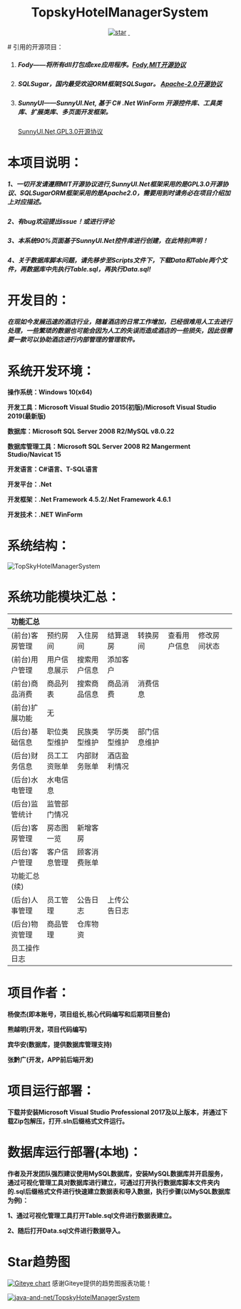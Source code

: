 <h1 align="center">TopskyHotelManagerSystem</h1>
<p align="center">
	<a href='https://gitee.com/java-and-net/TopskyHotelManagerSystem/stargazers'><img src='https://gitee.com/java-and-net/TopskyHotelManagerSystem/badge/star.svg?theme=dark' alt='star'></img></a>
        <a href='https://img.shields.io/travis/antvis/g2.svg'><img src="https://img.shields.io/travis/antvis/g2.svg" alt=""></img>
        <a href='https://img.shields.io/badge/license-MIT-000000.svg'><img src="https://img.shields.io/badge/license-MIT-000000.svg" alt=""></img></a>
        <a href='https://img.shields.io/badge/language-C#-red.svg'><img src="https://img.shields.io/badge/language-CSharp-red.svg" alt=""></img></a>
</p>
# 引用的开源项目：

1. ##### Fody——将所有dll打包成exe应用程序。[Fody,MIT开源协议](https://github.com/Fody/Fody)      

2. ##### SQLSugar，国内最受欢迎ORM框架[SQLSugar。 [Apache-2.0开源协议](https://gitee.com/sunkaixuan/SqlSugar) 

3. ##### SunnyUI——SunnyUI.Net, 基于 C# .Net WinForm 开源控件库、工具类库、扩展类库、多页面开发框架。

   [SunnyUI.Net,GPL3.0开源协议](https://gitee.com/yhuse/SunnyUI)

# 本项目说明：

##### 1、一切开发请遵照MIT开源协议进行,SunnyUI.Net框架采用的是GPL3.0开源协议、SQLSugarORM框架采用的是Apache2.0，需要用到时请务必在项目介绍加上对应描述。

##### 2、有bug欢迎提出issue！或进行评论

##### 3、本系统90%页面基于SunnyUI.Net控件库进行创建，在此特别声明！

##### 4、**关于数据库脚本问题，请先移步至Scripts文件下，下载Data和Table两个文件，再数据库中先执行Table.sql，再执行Data.sql!**

# 开发目的：

##### 在现如今发展迅速的酒店行业，随着酒店的日常工作增加，已经很难用人工去进行处理，一些繁琐的数据也可能会因为人工的失误而造成酒店的一些损失，因此很需要一款可以协助酒店进行内部管理的管理软件。

# 系统开发环境：

**操作系统：Windows 10(x64)**

**开发工具：Microsoft Visual Studio 2015(初版)/Microsoft Visual Studio 2019(最新版)**

**数据库：Microsoft SQL Server 2008 R2/MySQL v8.0.22**

**数据库管理工具：Microsoft SQL Server 2008 R2 Mangerment Studio/Navicat 15**

**开发语言：C#语言、T-SQL语言**

**开发平台：.Net**

**开发框架：.Net Framework 4.5.2/.Net Framework 4.6.1**

**开发技术：.NET WinForm**

# 系统结构：
![TopSkyHotelManagerSystem](https://images.gitee.com/uploads/images/2021/0214/195755_0c128762_5122554.png "TopskyHotelManagerSystem.png")

# 系统功能模块汇总：

| 功能汇总     |        |        |        |      |        |        |   |
|----------|--------|--------|--------|------|--------|--------|---|
| (前台)客房管理 | 预约房间   | 入住房间   | 结算退房   | 转换房间 | 查看用户信息 | 修改房间状态 |   |
| (前台)用户管理 | 用户信息展示 | 搜索用户信息 | 添加客户   |      |        |        |   |
| (前台)商品消费 | 商品列表   | 搜索商品信息 | 商品消费   | 消费信息 |        |        |   |
| (前台)扩展功能 | 无      |        |        |      |        |        |   |
| (后台)基础信息 | 职位类型维护 | 民族类型维护 | 学历类型维护 | 部门信息维护 | | | |
| (后台)财务信息 | 员工工资账单 | 内部财务账单 | 酒店盈利情况 |      |        |        |   |
| (后台)水电管理 | 水电信息 |        |        |      |        |        |   |
| (后台)监管统计 | 监管部门情况 |        |        |      |        |        |   |
| (后台)客房管理 | 房态图一览 | 新增客房 |        |      |        |        |   |
| (后台)客户管理 | 客户信息管理 | 顾客消费账单 |        |      |        |        |   |
| 功能汇总(续)  |      |        |   |   |   |   |   |
| (后台)人事管理 | 员工管理 | 公告日志 | 上传公告日志 |   |   |   |   |
| (后台)物资管理 | 商品管理 | 仓库物资   |   |   |   |   |   |
| 员工操作日志   |      |        |   |   |   |   |   |

# 项目作者：

**杨俊杰(即本账号，项目组长,核心代码编写和后期项目整合)**

**熊越明(开发，项目代码编写)**

**宾华安(数据库，提供数据库管理支持)**

**张黔广(开发，APP前后端开发)**

# 项目运行部署：

**下载并安装Microsoft Visual Studio Professional 2017及以上版本，并通过下载Zip包解压，打开.sln后缀格式文件运行。**

# 数据库运行部署(本地)：

**作者及开发团队强烈建议使用MySQL数据库，安装MySQL数据库并开启服务，通过可视化管理工具对数据库进行建立，可通过打开执行数据库脚本文件夹内的.sql后缀格式文件进行快速建立数据表和导入数据，执行步骤(以MySQL数据库为例)：**

**1、通过可视化管理工具打开Table.sql文件进行数据表建立。**

**2、随后打开Data.sql文件进行数据导入。**

# Star趋势图
[![Giteye chart](https://chart.giteye.net/gitee/java-and-net/TopskyHotelManagerSystem/Z9DD26VK.png)](https://giteye.net/chart/Z9DD26VK)
感谢Giteye提供的趋势图报表功能！


[![java-and-net/TopskyHotelManagerSystem](https://gitee.com/java-and-net/TopskyHotelManagerSystem/widgets/widget_card.svg?colors=4183c4,ffffff,ffffff,e3e9ed,666666,9b9b9b)](https://gitee.com/java-and-net/TopskyHotelManagerSystem)